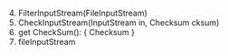 4) FilterInputStream(FileInputStream)
5) CheckInputStream(InputStream in, Checksum cksum)
6) get CheckSum(): { Checksum }
7) fileInputStream
